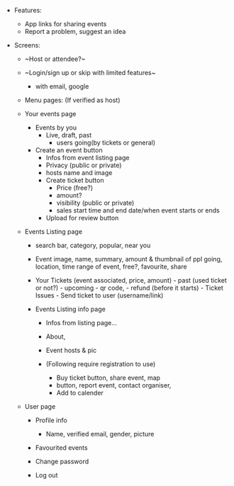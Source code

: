 - Features:
    - App links for sharing events
    - Report a problem, suggest an idea

- Screens:
    - ~Host or attendee?~
    - ~Login/sign up or skip with limited features~
        - with email, google
    - Menu pages:
    (If verified as host)
    - Your events page
        - Events by you
            - Live, draft, past
                - users going(by tickets or general)
        - Create an event button
            - Infos from event listing page
            - Privacy (public or private)
            - hosts name and image
            - Create ticket button
                - Price (free?)
                - amount?
                - visibility (public or private)
                - sales start time and end date/when
                event starts or ends
            - Upload for review button

    - Events Listing page
        - search bar, category, popular, near you
        - Event image, name, summary, amount & thumbnail of ppl going, location, time range of event, free?, favourite, share

        - Your Tickets (event associated, price, amount)
                - past (used ticket or not?)
                - upcoming
                    - qr code,
                    - refund (before it starts)
                - Ticket Issues
                - Send ticket to user (username/link)

        - Events Listing info page
            - Infos from listing page...
            - About,
            - Event hosts & pic

            - (Following require registration to use)
                - Buy ticket button, share event, map
                - button, report event, contact organiser,
                - Add to calender

    - User page
        - Profile info
            - Name, verified email, gender, picture

        - Favourited events

        - Change password
        - Log out